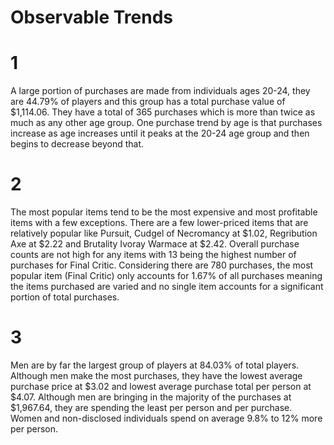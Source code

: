 # Observable Trends

# 1
A large portion of purchases are made from individuals ages 20-24, they are 44.79% of players and this group has a total purchase value of $1,114.06.  They have a total of 365 purchases which is more than twice as much as any other age group.  One purchase trend by age is that purchases increase as age increases until it peaks at the 20-24 age group and then begins to decrease beyond that.

# 2
The most popular items tend to be the most expensive and most profitable items with a few exceptions.  There are a few lower-priced items that are relatively popular like Pursuit, Cudgel of Necromancy at $1.02, Regribution Axe at $2.22 and Brutality Ivoray Warmace at $2.42.  Overall purchase counts are not high for any items with 13 being the highest number of purchases for Final Critic.  Considering there are 780 purchases, the most popular item (Final Critic) only accounts for 1.67% of all purchases meaning the items purchased are varied and no single item accounts for a significant portion of total purchases.

# 3
Men are by far the largest group of players at 84.03% of total players.  Although men make the most purchases, they have the lowest average purchase price at $3.02 and lowest average purchase total per person at $4.07.  Although men are bringing in the majority of the purchases at $1,967.64, they are spending the least per person and per purchase.  Women and non-disclosed individuals spend on average 9.8% to 12% more per person.

